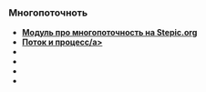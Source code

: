 ### Многопоточноть
- **<a href="https://stepic.org/course/%D0%A0%D0%B0%D0%B7%D1%80%D0%B0%D0%B1%D0%BE%D1%82%D0%BA%D0%B0-%D0%B2%D0%B5%D0%B1-%D1%81%D0%B5%D1%80%D0%B2%D0%B8%D1%81%D0%B0-%D0%BD%D0%B0-Java-%28%D1%87%D0%B0%D1%81%D1%82%D1%8C-2%29-186/syllabus?module=3">Модуль про многопоточность на Stepic.org</a>**
- **<a href="https://tproger.ru/problems/what-is-the-difference-between-threads-and-processes/">Поток и процесс/a>**
- **<a href=""> </a>**
- **<a href=""> </a>**
- **<a href=""> </a>**
- **<a href=""> </a>**
